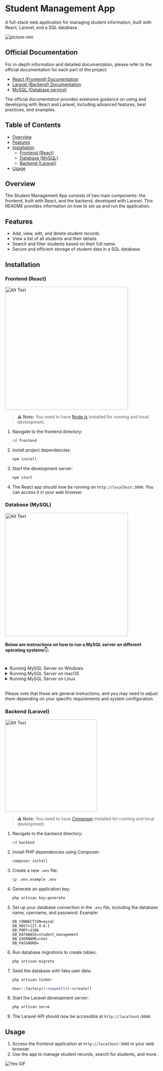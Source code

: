 # Student Management App

A full-stack web application for managing student information, built with React, Laravel, and a SQL database.

![picture-min](https://github.com/armen-meliksetyan/armen-meliksetyan-student-management-app/assets/77900433/1fd7cf84-a3b5-407f-ad14-1f10dcdc49e7)

## Official Documentation

For in-depth information and detailed documentation, please refer to the official documentation for each part of the project:

- [React (Frontend) Documentation](https://react.dev/)
- [Laravel (Backend) Documentation](https://laravel.com/docs/10.x/installation)
- [MySQL (Database service)](https://dev.mysql.com/doc/)

The official documentation provides extensive guidance on using and developing with React and Laravel, including advanced features, best practices, and examples.


## Table of Contents
- [Overview](#overview)
- [Features](#features)
- [Installation](#installation)
  - [Frontend (React)](#frontend-react)
  - [Database (MySQL)](#database-mysql)
  - [Backend (Laravel)](#backend-laravel)
- [Usage](#usage)

## Overview
The Student Management App consists of two main components: the frontend, built with React, and the backend, developed with Laravel. This README provides information on how to set up and run the application.

## Features
- Add, view, edit, and delete student records.
- View a list of all students and their details.
- Search and filter students based on their full name.
- Secure and efficient storage of student data in a SQL database.

## Installation
### Frontend (React)

<img src="https://miro.medium.com/v2/resize:fit:1400/0*EitUXT-pqbaQSCTt.gif" width="400" alt="Alt Text">

> :warning: **Note:** You need to have [Node.js](https://nodejs.org/en) installed for running and local development.



1. Navigate to the frontend directory:
   ```bash
   cd frontend
   ```

2. Install project dependencies:
   ```bash
   npm install
   ```

3. Start the development server:
   ```bash
   npm start
   ```

4. The React app should now be running on `http://localhost:3000`. You can access it in your web browser.


### Database (MySQL)
<img src="https://media2.giphy.com/media/vISmwpBJUNYzukTnVx/giphy.gif" width="400" alt="Alt Text">

#### Below are instructions on how to run a MySQL server on different operating systems👇:

<br>

<details>
  <summary>Running MySQL Server on Windows</summary>

  ### Windows (Using XAMPP)

  1. **Download XAMPP**: Visit the [XAMPP download page](https://www.apachefriends.org/) and download the XAMPP installer for Windows.

  2. **Run the Installer**: Execute the downloaded installer and follow the installation wizard's instructions. You can select the components you need, including the MySQL server.

  3. **Start MySQL Server**: After installation, open the XAMPP Control Panel, and from there, start the MySQL server.

</details>

<details>
  <summary>Running MySQL Server on macOS</summary>

  ### macOS (Using MAMP)

  1. **Download and Install MAMP**: Visit the [MAMP website](https://www.mamp.info/en/) and download MAMP. Install it by following the installation instructions.

  2. **Start MAMP**: Open MAMP and click the "Start Servers" button to start the MySQL server.

  ### macOS (Using Homebrew)

  1. **Install Homebrew**: If you don't have Homebrew installed, follow the [Homebrew installation instructions](https://brew.sh/) to set it up.

  2. **Install MySQL**: Run the following command to install MySQL using Homebrew:
     ```sh
     brew install mysql
     ```

  3. **Start MySQL Server**: Once installation is complete, you can start the MySQL server with:
     ```sh
     brew services start mysql
     ```

</details>

<details>
  <summary>Running MySQL Server on Linux</summary>

  ### Linux (Ubuntu)

  1. **Update Package Lists**: Open a terminal and update your package lists:
     ```sh
     sudo apt update
     ```

  2. **Install MySQL Server**: Install the MySQL server package:
     ```sh
     sudo apt install mysql-server
     ```

  3. **Start MySQL Server**: After installation, you can start the MySQL server and enable it to run on system boot:
     ```sh
     sudo systemctl start mysql
     sudo systemctl enable mysql
     ```

</details>

<br>

Please note that these are general instructions, and you may need to adjust them depending on your specific requirements and system configuration.


### Backend (Laravel)

<img src="https://assets-v2.lottiefiles.com/a/639784ea-1171-11ee-aea8-735bf223615c/IyZGK6hpdA.gif" width="300" alt="Alt Text">

> :warning: **Note:** You need to have [Composer](https://getcomposer.org/) installed for running and local development.


1. Navigate to the backend directory:
   ```bash
   cd backend
   ```

2. Install PHP dependencies using Composer:
   ```bash
   composer install
   ```

3. Create a new `.env` file:
   ```bash
   cp .env.example .env
   ```

4. Generate an application key:
   ```bash
   php artisan key:generate
   ```

5. Set up your database connection in the `.env` file, including the database name, username, and password. Example:
   ```env
   DB_CONNECTION=mysql
   DB_HOST=127.0.0.1
   DB_PORT=3306
   DB_DATABASE=student_management
   DB_USERNAME=root
   DB_PASSWORD=
   ```
   
6. Run database migrations to create tables:
   ```bash
   php artisan migrate
   ```
   
7. Seed the database with fake user data:
   ```bash
   php artisan tinker
   ```
   ```php
   User::factory()->count(50)->create()
   ```

8. Start the Laravel development server:
   ```bash
   php artisan serve
   ```

9. The Laravel API should now be accessible at `http://localhost:8000`.

## Usage
1. Access the frontend application at `http://localhost:3000` in your web browser.
2. Use the app to manage student records, search for students, and more.

![Yes GIF](https://media.giphy.com/media/3oz8xTNxIYYo7sblK0/giphy.gif)

